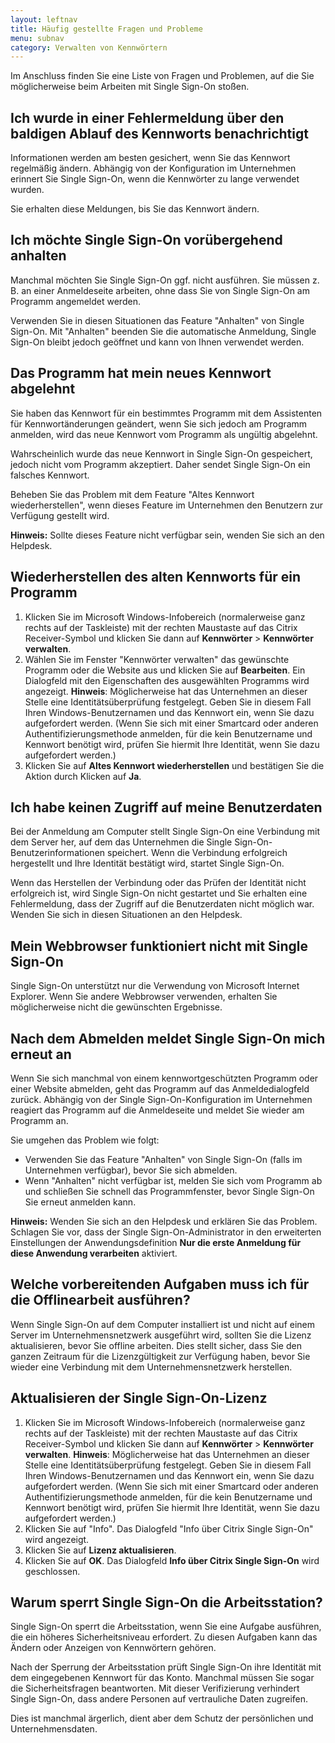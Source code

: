 ```yaml
---
layout: leftnav
title: Häufig gestellte Fragen und Probleme
menu: subnav
category: Verwalten von Kennwörtern
---
```


Im Anschluss finden Sie eine Liste von Fragen und Problemen, auf die Sie möglicherweise beim Arbeiten mit Single Sign-On stoßen.

## Ich wurde in einer Fehlermeldung über den baldigen Ablauf des Kennworts benachrichtigt

Informationen werden am besten gesichert, wenn Sie das Kennwort regelmäßig ändern. Abhängig von der Konfiguration im Unternehmen erinnert Sie Single Sign-On, wenn die Kennwörter zu lange verwendet wurden.

Sie erhalten diese Meldungen, bis Sie das Kennwort ändern.

## Ich möchte Single Sign-On vorübergehend anhalten

Manchmal möchten Sie Single Sign-On ggf. nicht ausführen. Sie müssen z. B. an einer Anmeldeseite arbeiten, ohne dass Sie von Single Sign-On am Programm angemeldet werden.

Verwenden Sie in diesen Situationen das Feature "Anhalten" von Single Sign-On. Mit "Anhalten" beenden Sie die automatische Anmeldung, Single Sign-On bleibt jedoch geöffnet und kann von Ihnen verwendet werden.

## Das Programm hat mein neues Kennwort abgelehnt

Sie haben das Kennwort für ein bestimmtes Programm mit dem Assistenten für Kennwortänderungen geändert, wenn Sie sich jedoch am Programm anmelden, wird das neue Kennwort vom Programm als ungültig abgelehnt.

Wahrscheinlich wurde das neue Kennwort in Single Sign-On gespeichert, jedoch nicht vom Programm akzeptiert. Daher sendet Single Sign-On ein falsches Kennwort.

Beheben Sie das Problem mit dem Feature "Altes Kennwort wiederherstellen", wenn dieses Feature im Unternehmen den Benutzern zur Verfügung gestellt wird.

**Hinweis:** Sollte dieses Feature nicht verfügbar sein, wenden Sie sich an den Helpdesk.

## Wiederherstellen des alten Kennworts für ein Programm

1. Klicken Sie im Microsoft Windows-Infobereich (normalerweise ganz rechts auf der Taskleiste) mit der rechten Maustaste auf das Citrix Receiver-Symbol und klicken Sie dann auf **Kennwörter** > **Kennwörter verwalten**.
1. Wählen Sie im Fenster "Kennwörter verwalten" das gewünschte Programm oder die Website aus und klicken Sie auf **Bearbeiten**. Ein Dialogfeld mit den Eigenschaften des ausgewählten Programms wird angezeigt.
**Hinweis**: Möglicherweise hat das Unternehmen an dieser Stelle eine Identitätsüberprüfung festgelegt. Geben Sie in diesem Fall Ihren Windows-Benutzernamen und das Kennwort ein, wenn Sie dazu aufgefordert werden. (Wenn Sie sich mit einer Smartcard oder anderen Authentifizierungsmethode anmelden, für die kein Benutzername und Kennwort benötigt wird, prüfen Sie hiermit Ihre Identität, wenn Sie dazu aufgefordert werden.)
1. Klicken Sie auf **Altes Kennwort wiederherstellen** und bestätigen Sie die Aktion durch Klicken auf **Ja**.

## Ich habe keinen Zugriff auf meine Benutzerdaten

Bei der Anmeldung am Computer stellt Single Sign-On eine Verbindung mit dem Server her, auf dem das Unternehmen die Single Sign-On-Benutzerinformationen speichert. Wenn die Verbindung erfolgreich hergestellt und Ihre Identität bestätigt wird, startet Single Sign-On.

Wenn das Herstellen der Verbindung oder das Prüfen der Identität nicht erfolgreich ist, wird Single Sign-On nicht gestartet und Sie erhalten eine Fehlermeldung, dass der Zugriff auf die Benutzerdaten nicht möglich war. Wenden Sie sich in diesen Situationen an den Helpdesk.

## Mein Webbrowser funktioniert nicht mit Single Sign-On

Single Sign-On unterstützt nur die Verwendung von Microsoft Internet Explorer. Wenn Sie andere Webbrowser verwenden, erhalten Sie möglicherweise nicht die gewünschten Ergebnisse.

## Nach dem Abmelden meldet Single Sign-On mich erneut an

Wenn Sie sich manchmal von einem kennwortgeschützten Programm oder einer Website abmelden, geht das Programm auf das Anmeldedialogfeld zurück. Abhängig von der Single Sign-On-Konfiguration im Unternehmen reagiert das Programm auf die Anmeldeseite und meldet Sie wieder am Programm an.

Sie umgehen das Problem wie folgt:

* Verwenden Sie das Feature "Anhalten" von Single Sign-On (falls im Unternehmen verfügbar), bevor Sie sich abmelden.
* Wenn "Anhalten" nicht verfügbar ist, melden Sie sich vom Programm ab und schließen Sie schnell das Programmfenster, bevor Single Sign-On Sie erneut anmelden kann.

**Hinweis:** Wenden Sie sich an den Helpdesk und erklären Sie das Problem. Schlagen Sie vor, dass der Single Sign-On-Administrator in den erweiterten Einstellungen der Anwendungsdefinition **Nur die erste Anmeldung für diese Anwendung verarbeiten** aktiviert.

## Welche vorbereitenden Aufgaben muss ich für die Offlinearbeit ausführen?

Wenn Single Sign-On auf dem Computer installiert ist und nicht auf einem Server im Unternehmensnetzwerk ausgeführt wird, sollten Sie die Lizenz aktualisieren, bevor Sie offline arbeiten. Dies stellt sicher, dass Sie den ganzen Zeitraum für die Lizenzgültigkeit zur Verfügung haben, bevor Sie wieder eine Verbindung mit dem Unternehmensnetzwerk herstellen.

## Aktualisieren der Single Sign-On-Lizenz

1. Klicken Sie im Microsoft Windows-Infobereich (normalerweise ganz rechts auf der Taskleiste) mit der rechten Maustaste auf das Citrix Receiver-Symbol und klicken Sie dann auf **Kennwörter** > **Kennwörter verwalten**.
**Hinweis**: Möglicherweise hat das Unternehmen an dieser Stelle eine Identitätsüberprüfung festgelegt. Geben Sie in diesem Fall Ihren Windows-Benutzernamen und das Kennwort ein, wenn Sie dazu aufgefordert werden. (Wenn Sie sich mit einer Smartcard oder anderen Authentifizierungsmethode anmelden, für die kein Benutzername und Kennwort benötigt wird, prüfen Sie hiermit Ihre Identität, wenn Sie dazu aufgefordert werden.)
1. Klicken Sie auf "Info". Das Dialogfeld "Info über Citrix Single Sign-On" wird angezeigt.
1. Klicken Sie auf **Lizenz aktualisieren**.
1. Klicken Sie auf **OK**. Das Dialogfeld **Info über Citrix Single Sign-On** wird geschlossen.

## Warum sperrt Single Sign-On die Arbeitsstation?

Single Sign-On sperrt die Arbeitsstation, wenn Sie eine Aufgabe ausführen, die ein höheres Sicherheitsniveau erfordert. Zu diesen Aufgaben kann das Ändern oder Anzeigen von Kennwörtern gehören.

Nach der Sperrung der Arbeitsstation prüft Single Sign-On ihre Identität mit dem eingegebenen Kennwort für das Konto. Manchmal müssen Sie sogar die Sicherheitsfragen beantworten. Mit dieser Verifizierung verhindert Single Sign-On, dass andere Personen auf vertrauliche Daten zugreifen.

Dies ist manchmal ärgerlich, dient aber dem Schutz der persönlichen und Unternehmensdaten.

